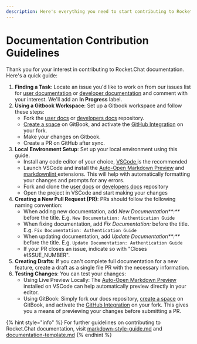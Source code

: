 ```yaml
---
description: Here's everything you need to start contributing to Rocket.Chat documentation.
---
```


# Documentation Contribution Guidelines

Thank you for your interest in contributing to Rocket.Chat documentation. Here's a quick guide:

1. **Finding a Task**: Locate an issue you'd like to work on from our issues list for [user documentation](https://github.com/RocketChat/docs/issues) or [developer documentation](https://github.com/RocketChat/developer-docs/issues) and comment with your interest. We'll add an **In Progress** label.
2. **Using a Gitbook Workspace**: Set up a Gitbook workspace and follow these steps:
   * Fork the [user docs](https://github.com/RocketChat/docs) or [developers docs](https://github.com/RocketChat/developer-docs) repository.
   * [Create a space](https://docs.gitbook.com/getting-started/content-structure/what-is-a-space#create-a-spacehttps://docs.gitbook.com/getting-started/content-structure/what-is-a-space#create-a-space) on GitBook, and activate the [GitHub Integration](https://docs.gitbook.com/product-tour/git-sync) on your fork.
   * Make your changes on Gitbook.
   * Create a PR on GitHub after sync.
3. **Local Environment Setup**: Set up your local environment using this guide.
   * Install any code editor of your choice, [VSCode ](https://code.visualstudio.com/)is the recommended
   * Launch VSCode and install the [Auto-Open Markdown Preview](https://marketplace.visualstudio.com/items?itemName=hnw.vscode-auto-open-markdown-preview) and [markdownlint ](https://marketplace.visualstudio.com/items?itemName=DavidAnson.vscode-markdownlint)extensions. This will help with automatically formatting your changes and prompts for any errors.
   * Fork and clone the [user docs](https://github.com/RocketChat/docs) or [developers docs](https://github.com/RocketChat/developer-docs) repository
   * Open the project in VSCode and start making your changes
4. **Creating a New Pull Request (PR)**: PRs should follow the following naming convention:
   * When adding new documentation, add _New Documentation\*\*:\*\*_ before the title. E.g. `New Documentation: Authentication Guide`
   * When fixing documentation, add _Fix Documentation:_ before the title. E.g. `Fix Documentation: Authentication Guide`
   * When updating documentation, add _Update Documentation\*\*:\*\*_ before the title. E.g. `Update Documentation: Authentication Guide`
   * If your PR closes an issue, indicate so with "Closes #ISSUE\_NUMBER".
5. **Creating Drafts**: If you can't complete full documentation for a new feature, create a draft as a single file PR with the necessary information.
6. **Testing Changes**: You can test your changes:
   * Using Live Preview Locally: The [Auto-Open Markdown Preview](https://marketplace.visualstudio.com/items?itemName=hnw.vscode-auto-open-markdown-preview) installed on VSCode can help automatically preview directly in your editor.
   * Using GitBook: Simply fork our docs repository, [create a space](https://docs.gitbook.com/getting-started/content-structure/what-is-a-space#create-a-spacehttps://docs.gitbook.com/getting-started/content-structure/what-is-a-space#create-a-space) on GitBook, and activate the [GitHub Integration](https://docs.gitbook.com/integrations/git-sync) on your fork. This gives you a means of previewing your changes before submitting a PR.

{% hint style="info" %}
For further guidelines on contributing to Rocket.Chat documentation, visit [markdown-style-guide.md](markdown-style-guide.md "mention") and [documentation-template.md](documentation-template.md "mention")
{% endhint %}
